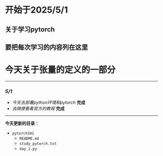 # **开始于2025/5/1**
## 关于学习pytorch
## 要把每次学习的内容列在这里
# 今天关于张量的定义的一部分


---
### ***5/1***
- *今天去部署python环境和pytorch* **完成**
- *去随便看看官方的教程* **完成**
---
**今天更新的目录：**

- `pytorch101`
    - `README.md`
    - `study_pytorch.txt`
    - `day_1.py`
